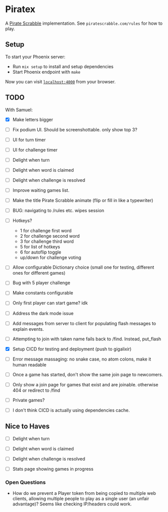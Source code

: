 # Piratex

A [Pirate Scrabble](https://piratescrabble.com) implementation. See `piratescrabble.com/rules` for how to play.

## Setup

To start your Phoenix server:

  * Run `mix setup` to install and setup dependencies
  * Start Phoenix endpoint with `make`

Now you can visit [`localhost:4000`](http://localhost:4000) from your browser.

## TODO

With Samuel:
- [x] Make letters bigger
- [ ] Fix podium UI. Should be screenshottable. only show top 3? 
- [ ] UI for turn timer
- [ ] UI for challenge timer
- [ ] Delight when turn
- [ ] Delight when word is claimed
- [ ] Delight when challenge is resolved
- [ ] Improve waiting games list.
- [ ] Make the title Pirate Scrabble animate (flip or fill in like a typewriter)

- [ ] BUG: navigating to /rules etc. wipes session
- [ ] Hotkeys? 
  - 1 for challenge first word
  - 2 for challenge second word
  - 3 for challenge third word
  - 5 for list of hotkeys
  - 6 for autoflip toggle
  - up/down for challenge voting
- [ ] Allow configurable Dictionary choice (small one for testing, different ones for different games)
- [ ] Bug with 5 player challenge
- [ ] Make constants configurable
- [ ] Only first player can start game? idk
- [ ] Address the dark mode issue
- [ ] Add messages from server to client for populating flash messages to explain events. 
- [ ] Attempting to join with taken name fails back to /find. Instead, put_flash
- [x] Setup CICD for testing and deployment (push to gigalixir)
- [ ] Error message massaging: no snake case, no atom colons, make it human readable
- [ ] Once a game has started, don't show the same join page to newcomers.
- [ ] Only show a join page for games that exist and are joinable. otherwise 404 or redirect to /find
- [ ] Private games?
- [ ] I don't think CICD is actually using dependencies cache.

## Nice to Haves
- [ ] Delight when turn
- [ ] Delight when word is claimed
- [ ] Delight when challenge is resolved
- [ ] Stats page showing games in progress


### Open Questions
- How do we prevent a Player token from being copied to multiple web clients, allowing multiple people to play as a single user (an unfair advantage)? Seems like checking IP/headers could work. 